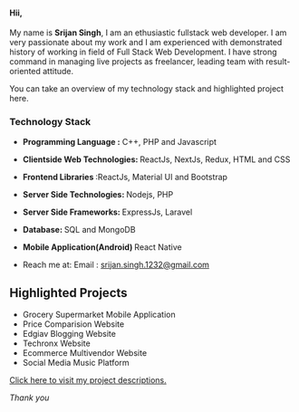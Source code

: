 #### Hii,

My name is <b>Srijan Singh</b>, I am an ethusiastic fullstack web developer. I am very passionate about my work and I am experienced with demonstrated history of working in field of Full Stack Web Development. I have strong command in managing live projects as freelancer, leading team with result-oriented attitude.

You can take an overview of my technology stack and highlighted project here.

### Technology Stack

- <b>Programming Language :</b> C++, PHP and Javascript

- <b>Clientside Web Technologies: </b>ReactJs, NextJs, Redux, HTML and CSS 

- <b>Frontend Libraries </b>:ReactJs, Material UI and Bootstrap

- <b>Server Side Technologies: </b> Nodejs, PHP 

- <b>Server Side Frameworks: </b>ExpressJs, Laravel

- <b>Database: </b>SQL and MongoDB

- <b>Mobile Application(Android) </b>React Native

- Reach me at: Email : <a href="mailto:srijan.singh.1232@gmail.com">srijan.singh.1232@gmail.com</a>

## Highlighted Projects

- Grocery Supermarket Mobile Application
- Price Comparision Website 
- Edgiav Blogging Website 
- Techronx Website 
- Ecommerce Multivendor Website 
- Social Media Music Platform 

<a href="https://github.com/srijansingh?tab=projects">Click here to visit my project descriptions.</a>

<i>Thank you</i>

